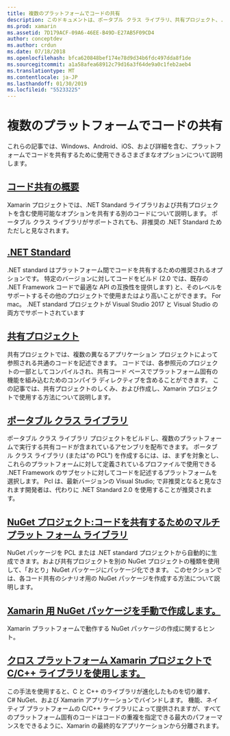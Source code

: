 ```yaml
---
title: 複数のプラットフォームでコードの共有
description: このドキュメントは、ポータブル クラス ライブラリ、共有プロジェクト、.NET Standard、および NuGet など、コードを共有する方法について説明するさまざまなガイドにリンクしています。
ms.prod: xamarin
ms.assetid: 7D179ACF-09A6-46EE-B49D-E27AB5F09CD4
author: conceptdev
ms.author: crdun
ms.date: 07/18/2018
ms.openlocfilehash: bfca620848bef174e78d9d34b6fdc497dda8f1de
ms.sourcegitcommit: a1a58afea68912c79d16a3f64de9a0c1feb2aeb4
ms.translationtype: MT
ms.contentlocale: ja-JP
ms.lasthandoff: 01/30/2019
ms.locfileid: "55233225"
---
```

# <a name="sharing-code-on-multiple-platforms"></a>複数のプラットフォームでコードの共有

これらの記事では、Windows、Android、iOS、および詳細を含む、プラットフォームでコードを共有するために使用できるさまざまなオプションについて説明します。

## <a name="code-sharing-overviewcode-sharingmd"></a>[コード共有の概要](code-sharing.md)

Xamarin プロジェクトでは、.NET Standard ライブラリおよび共有プロジェクトを含む使用可能なオプションを共有する別のコードについて説明します。 ポータブル クラス ライブラリがサポートされても、非推奨の .NET Standard ためただしと見なされます。

## <a name="net-standardcross-platformapp-fundamentalsnet-standardmd"></a>[.NET Standard](~/cross-platform/app-fundamentals/net-standard.md)

.NET standard はプラットフォーム間でコードを共有するための推奨されるオプションです。 特定のバージョンに対してコードをビルド (2.0 では、既存の .NET Framework コードで最適な API の互換性を提供します) と、そのレベルをサポートするその他のプロジェクトで使用またはより高いことができます。 For mac。 .NET standard プロジェクトが Visual Studio 2017 と Visual Studio の両方でサポートされています

## <a name="shared-projectscross-platformapp-fundamentalsshared-projectsmd"></a>[共有プロジェクト](~/cross-platform/app-fundamentals/shared-projects.md)

共有プロジェクトでは、複数の異なるアプリケーション プロジェクトによって参照される共通のコードを記述できます。 コードでは、各参照元のプロジェクトの一部としてコンパイルされ、共有コード ベースでプラットフォーム固有の機能を組み込むためのコンパイラ ディレクティブを含めることができます。 この記事では、共有プロジェクトのしくみ、および作成し、Xamarin プロジェクトで使用する方法について説明します。

## <a name="portable-class-librariescross-platformapp-fundamentalspclmd"></a>[ポータブル クラス ライブラリ](~/cross-platform/app-fundamentals/pcl.md)

ポータブル クラス ライブラリ プロジェクトをビルドし、複数のプラットフォームで実行する共有コードが含まれているアセンブリを配布できます。 ポータブル クラス ライブラリ (または"の PCL") を作成するには、は、まずを対象とし、これらのプラットフォームに対して定義されているプロファイルで使用できる .NET Framework のサブセットに対してコードを記述するプラットフォームを選択します。 Pcl は、最新バージョンの Visual Studio; で非推奨となると見なされます開発者は、代わりに .NET Standard 2.0 を使用することが推奨されます。

## <a name="nuget-projects-multiplatform-libraries-for-code-sharingcross-platformapp-fundamentalsnuget-multiplatform-librariesindexmd"></a>[NuGet プロジェクト:コードを共有するためのマルチプラット フォーム ライブラリ](~/cross-platform/app-fundamentals/nuget-multiplatform-libraries/index.md)

NuGet パッケージを PCL または .NET standard プロジェクトから自動的に生成できます。および共有プロジェクトを別の NuGet プロジェクトの種類を使用して、「おとり」NuGet パッケージにパッケージ化できます。 このセクションでは、各コード共有のシナリオ用の NuGet パッケージを作成する方法について説明します。

## <a name="manually-creating-nuget-packages-for-xamarincross-platformapp-fundamentalsnuget-manualmd"></a>[Xamarin 用 NuGet パッケージを手動で作成します。](~/cross-platform/app-fundamentals/nuget-manual.md)

Xamarin プラットフォームで動作する NuGet パッケージの作成に関するヒント。

## <a name="use-cc-libraries-in-cross-platform-xamarin-projectscross-platformcppindexmd"></a>[クロス プラットフォーム Xamarin プロジェクトで C/C++ ライブラリを使用します。](~/cross-platform/cpp/index.md)

この手法を使用すると、C と C++ のライブラリが進化したものを切り離す、 C# NuGet、および Xamarin アプリケーションでバインドします。 機能、ネイティブ プラットフォームの C/C++ ライブラリによって提供されますが、すべてのプラットフォーム固有のコードはコードの重複を指定できる最大のパフォーマンスをできるように、Xamarin の最終的なアプリケーションから分離されます。 
